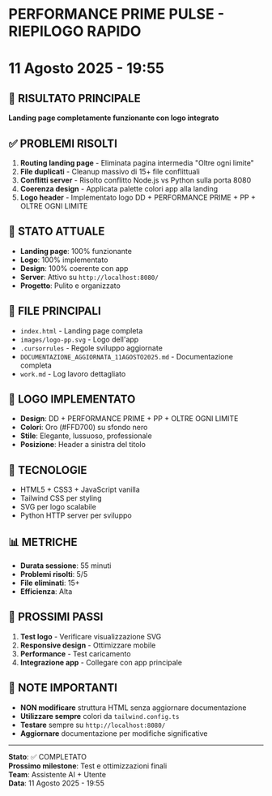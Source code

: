 # PERFORMANCE PRIME PULSE - RIEPILOGO RAPIDO
# 11 Agosto 2025 - 19:55

## 🎯 RISULTATO PRINCIPALE
**Landing page completamente funzionante con logo integrato**

## ✅ PROBLEMI RISOLTI
1. **Routing landing page** - Eliminata pagina intermedia "Oltre ogni limite"
2. **File duplicati** - Cleanup massivo di 15+ file conflittuali
3. **Conflitti server** - Risolto conflitto Node.js vs Python sulla porta 8080
4. **Coerenza design** - Applicata palette colori app alla landing
5. **Logo header** - Implementato logo DD + PERFORMANCE PRIME + PP + OLTRE OGNI LIMITE

## 🚀 STATO ATTUALE
- **Landing page**: 100% funzionante
- **Logo**: 100% implementato
- **Design**: 100% coerente con app
- **Server**: Attivo su `http://localhost:8080/`
- **Progetto**: Pulito e organizzato

## 📁 FILE PRINCIPALI
- `index.html` - Landing page completa
- `images/logo-pp.svg` - Logo dell'app
- `.cursorrules` - Regole sviluppo aggiornate
- `DOCUMENTAZIONE_AGGIORNATA_11AGOSTO2025.md` - Documentazione completa
- `work.md` - Log lavoro dettagliato

## 🎨 LOGO IMPLEMENTATO
- **Design**: DD + PERFORMANCE PRIME + PP + OLTRE OGNI LIMITE
- **Colori**: Oro (#FFD700) su sfondo nero
- **Stile**: Elegante, lussuoso, professionale
- **Posizione**: Header a sinistra del titolo

## 🔧 TECNOLOGIE
- HTML5 + CSS3 + JavaScript vanilla
- Tailwind CSS per styling
- SVG per logo scalabile
- Python HTTP server per sviluppo

## 📊 METRICHE
- **Durata sessione**: 55 minuti
- **Problemi risolti**: 5/5
- **File eliminati**: 15+
- **Efficienza**: Alta

## 🎯 PROSSIMI PASSI
1. **Test logo** - Verificare visualizzazione SVG
2. **Responsive design** - Ottimizzare mobile
3. **Performance** - Test caricamento
4. **Integrazione app** - Collegare con app principale

## 📝 NOTE IMPORTANTI
- **NON modificare** struttura HTML senza aggiornare documentazione
- **Utilizzare sempre** colori da `tailwind.config.ts`
- **Testare** sempre su `http://localhost:8080/`
- **Aggiornare** documentazione per modifiche significative

---

**Stato**: ✅ COMPLETATO  
**Prossimo milestone**: Test e ottimizzazioni finali  
**Team**: Assistente AI + Utente  
**Data**: 11 Agosto 2025 - 19:55


